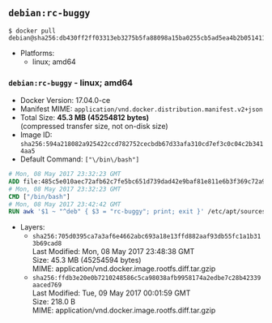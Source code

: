 ## `debian:rc-buggy`

```console
$ docker pull debian@sha256:db430ff2ff03313eb3275b5fa88098a15ba0255cb5ad5ea4b2b05141179869d9
```

-	Platforms:
	-	linux; amd64

### `debian:rc-buggy` - linux; amd64

-	Docker Version: 17.04.0-ce
-	Manifest MIME: `application/vnd.docker.distribution.manifest.v2+json`
-	Total Size: **45.3 MB (45254812 bytes)**  
	(compressed transfer size, not on-disk size)
-	Image ID: `sha256:594a218082a925422ccd782752cecbdb67d33afa310cd7ef3c0c04c2b3414aa5`
-	Default Command: `["\/bin\/bash"]`

```dockerfile
# Mon, 08 May 2017 23:32:23 GMT
ADD file:485c5e010aec72afb62c7fe5bc651d739dad42e9baf81e811e6b3f369c72a917 in / 
# Mon, 08 May 2017 23:32:23 GMT
CMD ["/bin/bash"]
# Mon, 08 May 2017 23:42:42 GMT
RUN awk '$1 ~ "^deb" { $3 = "rc-buggy"; print; exit }' /etc/apt/sources.list > /etc/apt/sources.list.d/experimental.list
```

-	Layers:
	-	`sha256:705d0395ca7a3af6e4662abc693a18e13ffd882aaf93db55fc1a1b313b69cad8`  
		Last Modified: Mon, 08 May 2017 23:48:38 GMT  
		Size: 45.3 MB (45254594 bytes)  
		MIME: application/vnd.docker.image.rootfs.diff.tar.gzip
	-	`sha256:ffdb3e20e0b7210248586c5ca98038afb9958174a2edbe7c28b42339aaced769`  
		Last Modified: Tue, 09 May 2017 00:01:59 GMT  
		Size: 218.0 B  
		MIME: application/vnd.docker.image.rootfs.diff.tar.gzip
